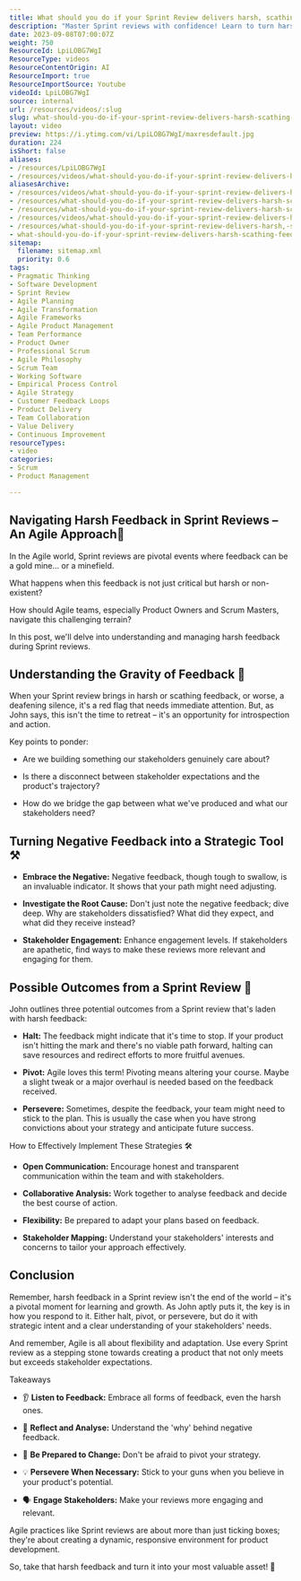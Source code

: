 ```yaml
---
title: What should you do if your Sprint Review delivers harsh, scathing feedback?
description: "Master Sprint reviews with confidence! Learn to turn harsh feedback into actionable insights and align with stakeholders for product success. \U0001F680"
date: 2023-09-08T07:00:07Z
weight: 750
ResourceId: LpiLOBG7WgI
ResourceType: videos
ResourceContentOrigin: AI
ResourceImport: true
ResourceImportSource: Youtube
videoId: LpiLOBG7WgI
source: internal
url: /resources/videos/:slug
slug: what-should-you-do-if-your-sprint-review-delivers-harsh-scathing-feedback
layout: video
preview: https://i.ytimg.com/vi/LpiLOBG7WgI/maxresdefault.jpg
duration: 224
isShort: false
aliases:
- /resources/LpiLOBG7WgI
- /resources/videos/what-should-you-do-if-your-sprint-review-delivers-harsh-scathing-feedback
aliasesArchive:
- /resources/videos/what-should-you-do-if-your-sprint-review-delivers-harsh-scathing-feedback
- /resources/what-should-you-do-if-your-sprint-review-delivers-harsh-scathing-feedback-2
- /resources/what-should-you-do-if-your-sprint-review-delivers-harsh-scathing-feedback
- /resources/videos/what-should-you-do-if-your-sprint-review-delivers-harsh,-scathing-feedback
- /resources/what-should-you-do-if-your-sprint-review-delivers-harsh,-scathing-feedback
- what-should-you-do-if-your-sprint-review-delivers-harsh-scathing-feedback
sitemap:
  filename: sitemap.xml
  priority: 0.6
tags:
- Pragmatic Thinking
- Software Development
- Sprint Review
- Agile Planning
- Agile Transformation
- Agile Frameworks
- Agile Product Management
- Team Performance
- Product Owner
- Professional Scrum
- Agile Philosophy
- Scrum Team
- Working Software
- Empirical Process Control
- Agile Strategy
- Customer Feedback Loops
- Product Delivery
- Team Collaboration
- Value Delivery
- Continuous Improvement
resourceTypes:
- video
categories:
- Scrum
- Product Management

---
```

## Navigating Harsh Feedback in Sprint Reviews – An Agile Approach🚀 

In the Agile world, Sprint reviews are pivotal events where feedback can be a gold mine... or a minefield.  

What happens when this feedback is not just critical but harsh or non-existent?  

How should Agile teams, especially Product Owners and Scrum Masters, navigate this challenging terrain? 

In this post, we'll delve into understanding and managing harsh feedback during Sprint reviews.   

## Understanding the Gravity of Feedback 🤔 

When your Sprint review brings in harsh or scathing feedback, or worse, a deafening silence, it's a red flag that needs immediate attention. But, as John says, this isn't the time to retreat – it's an opportunity for introspection and action. 

Key points to ponder: 

- Are we building something our stakeholders genuinely care about? 

- Is there a disconnect between stakeholder expectations and the product's trajectory? 

- How do we bridge the gap between what we've produced and what our stakeholders need? 

## Turning Negative Feedback into a Strategic Tool ⚒️ 

- **Embrace the Negative:** Negative feedback, though tough to swallow, is an invaluable indicator. It shows that your path might need adjusting. 

- **Investigate the Root Cause:** Don't just note the negative feedback; dive deep. Why are stakeholders dissatisfied? What did they expect, and what did they receive instead? 

- **Stakeholder Engagement:** Enhance engagement levels. If stakeholders are apathetic, find ways to make these reviews more relevant and engaging for them. 

## Possible Outcomes from a Sprint Review 🔄 

John outlines three potential outcomes from a Sprint review that's laden with harsh feedback: 

- **Halt:** The feedback might indicate that it's time to stop. If your product isn't hitting the mark and there's no viable path forward, halting can save resources and redirect efforts to more fruitful avenues. 

- **Pivot:** Agile loves this term! Pivoting means altering your course. Maybe a slight tweak or a major overhaul is needed based on the feedback received. 

- **Persevere:** Sometimes, despite the feedback, your team might need to stick to the plan. This is usually the case when you have strong convictions about your strategy and anticipate future success. 

How to Effectively Implement These Strategies 🛠️ 

- **Open Communication:** Encourage honest and transparent communication within the team and with stakeholders. 

- **Collaborative Analysis:** Work together to analyse feedback and decide the best course of action. 

- **Flexibility:** Be prepared to adapt your plans based on feedback. 

- **Stakeholder Mapping:** Understand your stakeholders' interests and concerns to tailor your approach effectively. 

## Conclusion 

Remember, harsh feedback in a Sprint review isn't the end of the world – it's a pivotal moment for learning and growth. As John aptly puts it, the key is in how you respond to it. Either halt, pivot, or persevere, but do it with strategic intent and a clear understanding of your stakeholders' needs. 

And remember, Agile is all about flexibility and adaptation. Use every Sprint review as a stepping stone towards creating a product that not only meets but exceeds stakeholder expectations. 

Takeaways 

- 👂 **Listen to Feedback:** Embrace all forms of feedback, even the harsh ones. 

- 🤔 **Reflect and Analyse:** Understand the 'why' behind negative feedback. 

- 🔄 **Be Prepared to Change:** Don't be afraid to pivot your strategy. 

- 💡 **Persevere When Necessary:** Stick to your guns when you believe in your product's potential. 

- 🗣️ **Engage Stakeholders:** Make your reviews more engaging and relevant. 

Agile practices like Sprint reviews are about more than just ticking boxes; they're about creating a dynamic, responsive environment for product development.  

So, take that harsh feedback and turn it into your most valuable asset! 🚀
